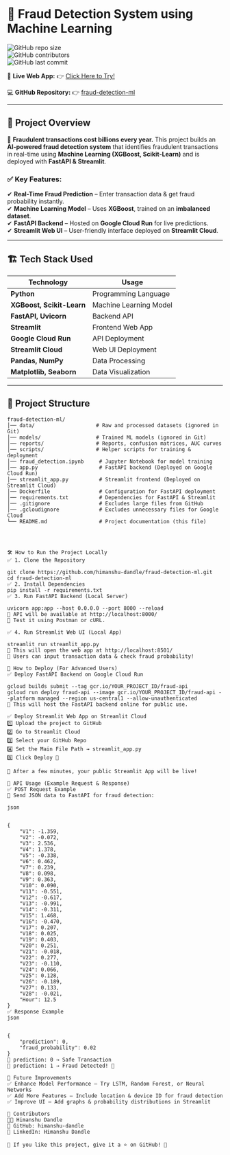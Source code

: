 # 🚀 Fraud Detection System using Machine Learning  

![GitHub repo size](https://img.shields.io/github/repo-size/himanshu-dandle/fraud-detection-ml?style=flat)  
![GitHub contributors](https://img.shields.io/github/contributors/himanshu-dandle/fraud-detection-ml?color=blue)  
![GitHub last commit](https://img.shields.io/github/last-commit/himanshu-dandle/fraud-detection-ml)  

🔗 **Live Web App:** 👉 [Click Here to Try!](https://your-new-streamlit-app-link.streamlit.app/)


💻 **GitHub Repository:** 👉 [fraud-detection-ml](https://github.com/himanshu-dandle/fraud-detection-ml)  

---

## 📌 **Project Overview**  

🚨 **Fraudulent transactions cost billions every year.** This project builds an **AI-powered fraud detection system** that identifies fraudulent transactions in real-time using **Machine Learning (XGBoost, Scikit-Learn)** and is deployed with **FastAPI & Streamlit**.  

### ✅ **Key Features:**  
✔ **Real-Time Fraud Prediction** – Enter transaction data & get fraud probability instantly.  
✔ **Machine Learning Model** – Uses **XGBoost**, trained on an **imbalanced dataset**.  
✔ **FastAPI Backend** – Hosted on **Google Cloud Run** for live predictions.  
✔ **Streamlit Web UI** – User-friendly interface deployed on **Streamlit Cloud**.  

---

## 🏗 **Tech Stack Used**  

| Technology | Usage |
|------------|------------------|
| **Python** | Programming Language |
| **XGBoost, Scikit-Learn** | Machine Learning Model |
| **FastAPI, Uvicorn** | Backend API |
| **Streamlit** | Frontend Web App |
| **Google Cloud Run** | API Deployment |
| **Streamlit Cloud** | Web UI Deployment |
| **Pandas, NumPy** | Data Processing |
| **Matplotlib, Seaborn** | Data Visualization |

---

## 📂 **Project Structure**  

```
fraud-detection-ml/
│── data/                    # Raw and processed datasets (ignored in Git)
│── models/                  # Trained ML models (ignored in Git)
│── reports/                 # Reports, confusion matrices, AUC curves
│── scripts/                 # Helper scripts for training & deployment
│── fraud_detection.ipynb     # Jupyter Notebook for model training
│── app.py                    # FastAPI backend (Deployed on Google Cloud Run)
│── streamlit_app.py          # Streamlit frontend (Deployed on Streamlit Cloud)
│── Dockerfile                # Configuration for FastAPI deployment
│── requirements.txt          # Dependencies for FastAPI & Streamlit
│── .gitignore                # Excludes large files from GitHub
│── .gcloudignore             # Excludes unnecessary files for Google Cloud
└── README.md                 # Project documentation (this file)




🛠 How to Run the Project Locally
✅ 1. Clone the Repository

git clone https://github.com/himanshu-dandle/fraud-detection-ml.git
cd fraud-detection-ml
✅ 2. Install Dependencies
pip install -r requirements.txt
✅ 3. Run FastAPI Backend (Local Server)

uvicorn app:app --host 0.0.0.0 --port 8000 --reload
🔹 API will be available at http://localhost:8000/
🔹 Test it using Postman or cURL.

✅ 4. Run Streamlit Web UI (Local App)

streamlit run streamlit_app.py
🔹 This will open the web app at http://localhost:8501/
🔹 Users can input transaction data & check fraud probability!

🚀 How to Deploy (For Advanced Users)
✅ Deploy FastAPI Backend on Google Cloud Run

gcloud builds submit --tag gcr.io/YOUR_PROJECT_ID/fraud-api
gcloud run deploy fraud-api --image gcr.io/YOUR_PROJECT_ID/fraud-api --platform managed --region us-central1 --allow-unauthenticated
🔹 This will host the FastAPI backend online for public use.

✅ Deploy Streamlit Web App on Streamlit Cloud
1️⃣ Upload the project to GitHub
2️⃣ Go to Streamlit Cloud
3️⃣ Select your GitHub Repo
4️⃣ Set the Main File Path → streamlit_app.py
5️⃣ Click Deploy 🚀

🔹 After a few minutes, your public Streamlit App will be live!

🔌 API Usage (Example Request & Response)
✅ POST Request Example
📌 Send JSON data to FastAPI for fraud detection:

json


{
    "V1": -1.359,
    "V2": -0.072,
    "V3": 2.536,
    "V4": 1.378,
    "V5": -0.338,
    "V6": 0.462,
    "V7": 0.239,
    "V8": 0.098,
    "V9": 0.363,
    "V10": 0.090,
    "V11": -0.551,
    "V12": -0.617,
    "V13": -0.991,
    "V14": -0.311,
    "V15": 1.468,
    "V16": -0.470,
    "V17": 0.207,
    "V18": 0.025,
    "V19": 0.403,
    "V20": 0.251,
    "V21": -0.018,
    "V22": 0.277,
    "V23": -0.110,
    "V24": 0.066,
    "V25": 0.128,
    "V26": -0.189,
    "V27": 0.133,
    "V28": -0.021,
    "Hour": 12.5
}
✅ Response Example
json


{
    "prediction": 0,
    "fraud_probability": 0.02
}
🔹 prediction: 0 → Safe Transaction
🔹 prediction: 1 → Fraud Detected! 🚨

🎯 Future Improvements
✅ Enhance Model Performance – Try LSTM, Random Forest, or Neural Networks
✅ Add More Features – Include location & device ID for fraud detection
✅ Improve UI – Add graphs & probability distributions in Streamlit

🤝 Contributors
👨‍💻 Himanshu Dandle
📌 GitHub: himanshu-dandle
📌 LinkedIn: Himanshu Dandle

🔹 If you like this project, give it a ⭐ on GitHub! 🚀

